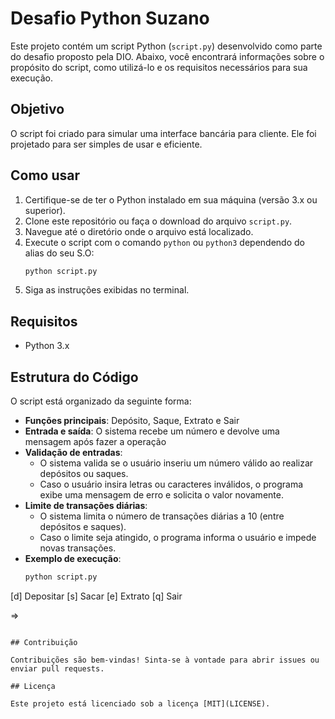 # Desafio Python Suzano

Este projeto contém um script Python (`script.py`) desenvolvido como parte do desafio proposto pela DIO. Abaixo, você encontrará informações sobre o propósito do script, como utilizá-lo e os requisitos necessários para sua execução.

## Objetivo

O script foi criado para simular uma interface bancária para cliente. Ele foi projetado para ser simples de usar e eficiente.

## Como usar

1. Certifique-se de ter o Python instalado em sua máquina (versão 3.x ou superior).
2. Clone este repositório ou faça o download do arquivo `script.py`.
3. Navegue até o diretório onde o arquivo está localizado.
4. Execute o script com o comando `python` ou `python3` dependendo do alias do seu S.O:
   ```bash
   python script.py
   ```
5. Siga as instruções exibidas no terminal.

## Requisitos

- Python 3.x

## Estrutura do Código

O script está organizado da seguinte forma:

- **Funções principais**: Depósito, Saque, Extrato e Sair
- **Entrada e saída**: O sistema recebe um número e devolve uma mensagem após fazer a operação
- **Validação de entradas**:
  - O sistema valida se o usuário inseriu um número válido ao realizar depósitos ou saques.
  - Caso o usuário insira letras ou caracteres inválidos, o programa exibe uma mensagem de erro e solicita o valor novamente.
- **Limite de transações diárias**:
  - O sistema limita o número de transações diárias a 10 (entre depósitos e saques).
  - Caso o limite seja atingido, o programa informa o usuário e impede novas transações.
- **Exemplo de execução**:
  ```bash
  python script.py

  ```

[d] Depositar
[s] Sacar
[e] Extrato
[q] Sair

=>

```

## Contribuição

Contribuições são bem-vindas! Sinta-se à vontade para abrir issues ou enviar pull requests.

## Licença

Este projeto está licenciado sob a licença [MIT](LICENSE).
```
